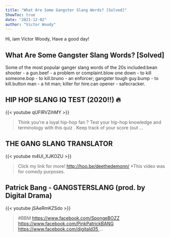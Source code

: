 ```yaml
---
title: "What Are Some Gangster Slang Words? [Solved]"
ShowToc: true 
date: "2021-12-02"
author: "Victor Woody" 
---
```


Hi, iam Victor Woody, Have a good day!
## What Are Some Gangster Slang Words? [Solved]
Some of the most popular ganger slang words of the 20s included:bean shooter - a gun.beef - a problem or complaint.blow one down - to kill someone.bop - to kill.bruno - an enforcer; gangster tough guy.bump - to kill.button man - a hit man; killer for hire.can opener - safecracker.

## HIP HOP SLANG IQ TEST (2020!!) 🔥
{{< youtube qUFlRVZihMY >}}
>Think you're a loyal hip-hop fan ? Test your hip-hop knowledge and terminology with this quiz  . Keep track of your score (out ...

## THE GANG SLANG TRANSLATOR
{{< youtube m4UI_XJKOZU >}}
>Click my link for more! http://hoo.be/deethedemonn/ *This video was for comedy purposes.

## Patrick Bang - GANGSTERSLANG (prod. by Digital Drama)
{{< youtube jSAeRmKZSdo >}}
>#BBM https://www.facebook.com/SpongeBOZZ https://www.facebook.com/PinkPatrickBANG https://www.facebook.com/digitald35 ...

